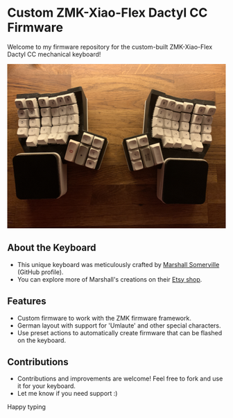 # Custom ZMK-Xiao-Flex Dactyl CC Firmware

Welcome to my firmware repository for the custom-built ZMK-Xiao-Flex Dactyl CC mechanical keyboard!

![Keyboard Image](IMG_8679.JPG) <!-- You can replace 'keyboard.jpg' with the actual image file name if you have one -->

## About the Keyboard
- This unique keyboard was meticulously crafted by [Marshall Somerville](https://github.com/WainingForests/zmk-xiao-flex) (GitHub profile).
- You can explore more of Marshall's creations on their [Etsy shop](https://www.etsy.com/de-en/shop/TheBigSkree).

## Features
- Custom firmware to work with the ZMK firmware framework.
- German layout with support for 'Umlaute' and other special characters.
- Use preset actions to automatically create firmware that can be flashed on the keyboard.

## Contributions
- Contributions and improvements are welcome! Feel free to fork and use it for your keyboard.
- Let me know if you need support :)

Happy typing 
